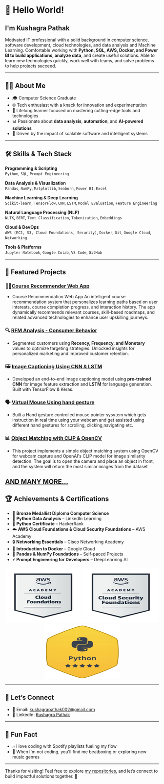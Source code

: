 # 👋 Hello World!

## I'm Kushagra Pathak

Motivated IT professional with a solid background in computer science, software development, cloud technologies, 
and data analysis and Machine Learning. Comfortable working with **Python, SQL, AWS, Docker, and Power BI to 
build applications, analyze data**, and create useful solutions. Able to learn new technologies quickly, work well with 
teams, and solve problems to help projects succeed. 

---

## 👨‍💻 About Me

- 🎓 Computer Science Graduate 
- 🌐 Tech enthusiast with a knack for innovation and experimentation  
- 🌟 Lifelong learner focused on mastering cutting-edge tools and technologies  
- 📊 Passionate about **data analysis**, **automation**, and **AI-powered solutions**  
- 🚀 Driven by the impact of scalable software and intelligent systems

---

## 🛠️ Skills & Tech Stack

**Programming & Scripting**  
`Python`, `SQL`, `Prompt Engineering`

**Data Analysis & Visualization**  
`Pandas`, `NumPy`, `Matplotlib`, `Seaborn`, `Power BI`, `Excel`

**Machine Learning & Deep Learning**  
`Scikit-learn`, `TensorFlow`, `CNN`, `LSTM`, `Model Evaluation`, `Feature Engineering`

**Natural Language Processing (NLP)**  
`NLTK`, `BERT`, `Text Classification`, `Tokenization`, `Embeddings`

**Cloud & DevOps**  
`AWS (EC2, S3, Cloud Foundations, Security)`, `Docker`, `Git`, `Google Cloud`, `Networking`

**Tools & Platforms**  
`Jupyter Notebook`, `Google Colab`, `VS Code`, `GitHub`


---

## 📂 Featured Projects

### 👨‍💻[Course Recommender Web App](https://github.com/IcodeG00D/Course-Recommendation-Web-App)
- Course Recommendation Web App An intelligent course recommendation system that personalizes learning paths based on user interests, course completion progress, and interaction history. The app dynamically recommends relevant courses, skill-based roadmaps, and related advanced technologies to enhance user upskilling journeys.

### 🔍 [RFM Analysis - Consumer Behavior](https://github.com/IcodeG00D/RFM-Analysis-Consumer-Behavior)  
- Segmented customers using **Recency, Frequency, and Monetary** values to optimize targeting strategies. Unlocked insights for personalized marketing and improved customer retention.

### 🖼️ [Image Captioning Using CNN & LSTM](https://github.com/IcodeG00D/Image-Captioning-Using-CNN-and-LSTM.git)  
- Developed an end-to-end image captioning model using **pre-trained CNN** for image feature extraction and **LSTM** for language generation. Built with TensorFlow & Keras.

### 🗣️ [Virtual Mouse Using hand gesture](https://github.com/IcodeG00D/Virtual-Mouse-Using-Mediapipe)
- Built a Hand gesture controlled mouse pointer sysytem which gets instruction in real time using your webcam and get assisted using different hand gestures for scrolling, clicking,navigating etc.

### 📊 [Object Matching with CLIP & OpenCV](https://github.com/IcodeG00D/Object-Matching-with-CLIP-OpenCV)
- This project implements a simple object matching system using OpenCV for webcam capture and OpenAI's CLIP model for image similarity detection. The goal is to open the camera and place an object in front, and the system will return the most similar images from the dataset

[AND MANY MORE...](https://github.com/IcodeG00D?tab=repositories)
---

## 🏆 Achievements & Certifications

- 🥇 **Bronze Medallist Diploma Computer Science**
- 🥇 **Python Data Analysis** – LinkedIn Learning  
- 🥈 **Python Certificate** – HackerRank  
- ☁️ **AWS Cloud Foundations & Cloud Security Foundations** – AWS Academy  
- 🔒 **Networking Essentials** – Cisco Networking Academy  
- 🐳 **Introduction to Docker** – Google Cloud  
- 🧪 **Pandas & NumPy Foundations** – Self-paced Projects  
- ⚡ **Prompt Engineering for Developers** – DeepLearning.AI  


<p align="center">
  <img src="85e4ae8e-3159-408d-99af-b778dc6099b7_removalai_preview.png" width="250" height="180"/>
  <img src="2326f729-cde3-4366-a2d6-c5123f0c60af_removalai_preview.png" width="250" height="180"/>
  <img src="e5b28669-9cd8-4435-9a63-f0e45f263144_removalai_preview.png" width="250" height="180"/>
 
</p>

---

## 🤝 Let’s Connect

- 📧 Email: [kushagrapathak002@gmail.com](mailto:kushagrapathak002@gmail.com)  
- 💼 LinkedIn: [Kushagra Pathak](https://www.linkedin.com/in/kushagra-pathak-8b6390252/)  


---

## 🎵 Fun Fact

- 🎶 I love coding with Spotify playlists fueling my flow  
- 🎤 When I'm not coding, you'll find me beatboxing or exploring new music genres

---

Thanks for visiting! Feel free to explore [my repositories](https://github.com/IcodeG00D?tab=repositories), and let’s connect to build impactful solutions together. 🚀

